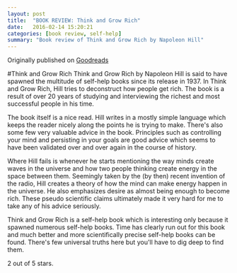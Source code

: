 ```yaml
---
layout: post
title:  "BOOK REVIEW: Think and Grow Rich"
date:   2016-02-14 15:20:21
categories: [book review, self-help]
summary: "Book review of Think and Grow Rich by Napoleon Hill"
---
```

Originally published on [Goodreads](https://www.goodreads.com/review/show/1119318867)

#Think and Grow Rich
Think and Grow Rich by Napoleon Hill is said to have spawned the multitude of self-help books since its release in 1937. In Think and Grow Rich, Hill tries to deconstruct how people get rich. The book is a result of over 20 years of studying and interviewing the richest and most successful people in his time.

The book itself is a nice read. Hill writes in a mostly simple language which keeps the reader nicely along the points he is trying to make. There's also some few very valuable advice in the book. Principles such as controlling your mind and persisting in your goals are good advice which seems to have been validated over and over again in the course of history.

Where Hill fails is whenever he starts mentioning the way minds create waves in the universe and how two people thinking create energy in the space between them. Seemingly taken by the (by then) recent invention of the radio, Hill creates a theory of how the mind can make energy happen in the universe. He also emphasizes desire as almost being enough to become rich. These pseudo scientific claims ultimately made it very hard for me to take any of his advice seriously.

Think and Grow Rich is a self-help book which is interesting only because it spawned numerous self-help books. Time has clearly run out for this book and much better and more scientifically precise self-help books can be found. There's few universal truths here but you'll have to dig deep to find them.

2 out of 5 stars.
